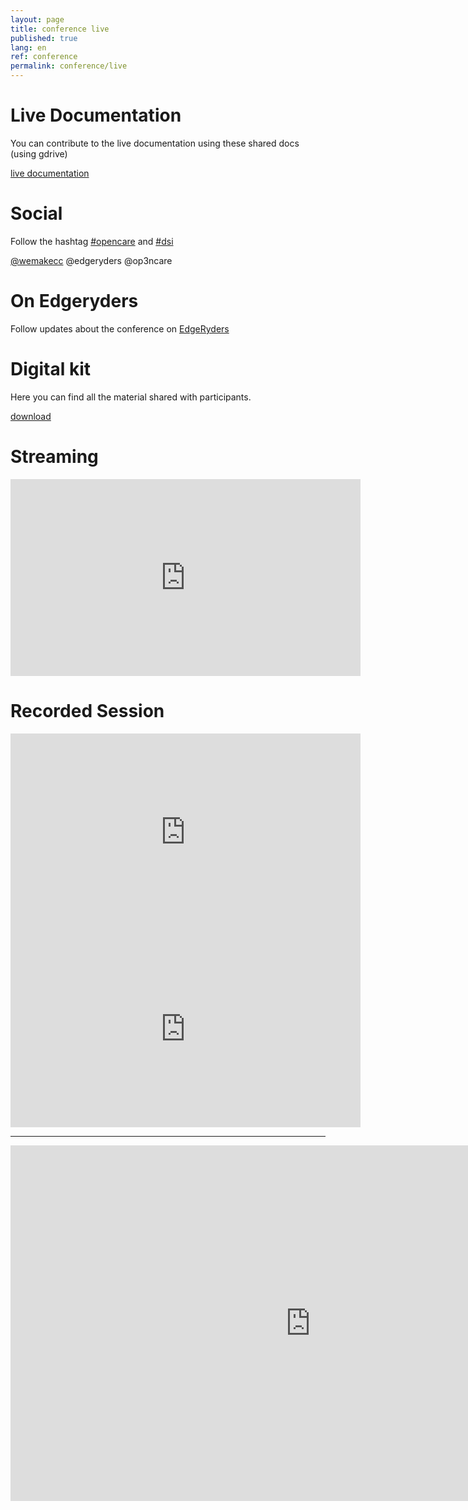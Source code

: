 ```yaml
---
layout: page
title: conference live
published: true
lang: en
ref: conference
permalink: conference/live
---
```


# Live Documentation

You can contribute to the live documentation using these shared docs (using gdrive)

<a href="https://drive.google.com/drive/u/0/folders/1ZbJKy9f90OPtYS0IopVbEQdWyH-p14ew" target="_blank" class="btn">live documentation</a>

<a href="" target="_blank"></a>

# Social

Follow the hashtag <a href="https://twitter.com/hashtag/opencare?f=tweets&vertical=default" target="_blank">#opencare</a> and <a href="https://twitter.com/hashtag/dsi?f=tweets&vertical=default" target="_blank">#dsi</a>

 <a href="" target="_blank">@wemakecc</a> @edgeryders @op3ncare

# On Edgeryders

Follow updates about the conference on [EdgeRyders](https://edgeryders.eu/c/opencare)

# Digital kit

Here you can find all the material shared with participants.

<a href="https://www.dropbox.com/sh/9ajsmtfjna67zc5/AACmWVpAk-cSa9__MvRVZcb6a?dl=0" target="_blank" class="btn">download</a>

# Streaming
<iframe width="560" height="315" src="https://www.youtube.com/embed/yo0swVXDckE?rel=0" frameborder="0" allowfullscreen></iframe>

# Recorded Session
<iframe width="560" height="315" src="https://www.youtube.com/embed/tV2Iaxms4nY?rel=0" frameborder="0" allowfullscreen></iframe>

<iframe width="560" height="315" src="https://www.youtube.com/embed/7Ot9V5hhApA?rel=0" frameborder="0" allowfullscreen></iframe>


---

<iframe src="https://docs.google.com/presentation/d/e/2PACX-1vRqyNOxcmkOzP3NCF4lfTN8Ib_CNEfGTeJ3Sla4_KcUifnt4OX1YjBOZ1-KYquzlxVQiq9BTfUAi0MI/embed?start=true&loop=true&delayms=3000" frameborder="0" width="960" height="569" allowfullscreen="true" mozallowfullscreen="true" webkitallowfullscreen="true"></iframe>
